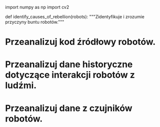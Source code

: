 import numpy as np
import cv2

def identify_causes_of_rebellion(robots):
  """Zidentyfikuje i zrozumie przyczyny buntu robotów."""

  # Przeanalizuj kod źródłowy robotów.

  # Przeanalizuj dane historyczne dotyczące interakcji robotów z ludźmi.

  # Przeanalizuj dane z czujników robotów.
